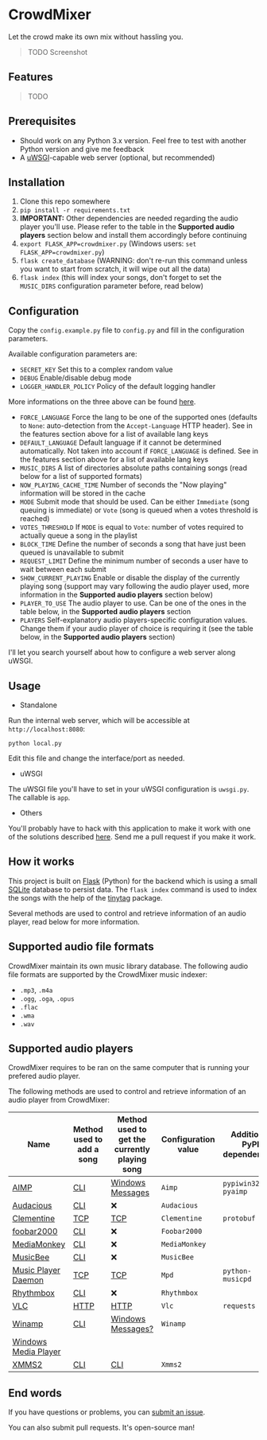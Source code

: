 # CrowdMixer

Let the crowd make its own mix without hassling you.

> TODO Screenshot

## Features

> TODO

## Prerequisites

  - Should work on any Python 3.x version. Feel free to test with another Python version and give me feedback
  - A [uWSGI](https://uwsgi-docs.readthedocs.io/en/latest/)-capable web server (optional, but recommended)

## Installation

  1. Clone this repo somewhere
  2. `pip install -r requirements.txt`
  3. **IMPORTANT:** Other dependencies are needed regarding the audio player you'll use. Please refer to the table in the **Supported audio players** section below and install them accordingly before continuing
  4. `export FLASK_APP=crowdmixer.py` (Windows users: `set FLASK_APP=crowdmixer.py`)
  5. `flask create_database` (WARNING: don't re-run this command unless you want to start from scratch, it will wipe out all the data)
  6. `flask index` (this will index your songs, don't forget to set the `MUSIC_DIRS` configuration parameter before, read below)

## Configuration

Copy the `config.example.py` file to `config.py` and fill in the configuration parameters.

Available configuration parameters are:

  - `SECRET_KEY` Set this to a complex random value
  - `DEBUG` Enable/disable debug mode
  - `LOGGER_HANDLER_POLICY` Policy of the default logging handler

More informations on the three above can be found [here](http://flask.pocoo.org/docs/0.12/config/#builtin-configuration-values).

  - `FORCE_LANGUAGE` Force the lang to be one of the supported ones (defaults to `None`: auto-detection from the `Accept-Language` HTTP header). See in the features section above for a list of available lang keys
  - `DEFAULT_LANGUAGE` Default language if it cannot be determined automatically. Not taken into account if `FORCE_LANGUAGE` is defined. See in the features section above for a list of available lang keys
  - `MUSIC_DIRS` A list of directories absolute paths containing songs (read below for a list of supported formats)
  - `NOW_PLAYING_CACHE_TIME` Number of seconds the "Now playing" information will be stored in the cache
  - `MODE` Submit mode that should be used. Can be either `Immediate` (song queuing is immediate) or `Vote` (song is queued when a votes threshold is reached)
  - `VOTES_THRESHOLD` If `MODE` is equal to `Vote`: number of votes required to actually queue a song in the playlist
  - `BLOCK_TIME` Define the number of seconds a song that have just been queued is unavailable to submit
  - `REQUEST_LIMIT` Define the minimum number of seconds a user have to wait between each submit
  - `SHOW_CURRENT_PLAYING` Enable or disable the display of the currently playing song (support may vary following the audio player used, more information in the **Supported audio players** section below)
  - `PLAYER_TO_USE` The audio player to use. Can be one of the ones in the table below, in the **Supported audio players** section
  - `PLAYERS` Self-explanatory audio players-specific configuration values. Change them if your audio player of choice is requiring it (see the table below, in the **Supported audio players** section)

I'll let you search yourself about how to configure a web server along uWSGI.

## Usage

  - Standalone

Run the internal web server, which will be accessible at `http://localhost:8080`:

```
python local.py
```

Edit this file and change the interface/port as needed.

  - uWSGI

The uWSGI file you'll have to set in your uWSGI configuration is `uwsgi.py`. The callable is `app`.

  - Others

You'll probably have to hack with this application to make it work with one of the solutions described
[here](http://flask.pocoo.org/docs/0.12/deploying/). Send me a pull request if you make it work.

## How it works

This project is built on [Flask](http://flask.pocoo.org/) (Python) for the backend which is using a small [SQLite](https://en.wikipedia.org/wiki/SQLite)
database to persist data. The `flask index` command is used to index the songs with the help of the [tinytag](https://github.com/devsnd/tinytag) package.

Several methods are used to control and retrieve information of an audio player, read below for more information.

## Supported audio file formats

CrowdMixer maintain its own music library database. The following audio file formats are supported by the CrowdMixer music
indexer:

  - `.mp3`, `.m4a`
  - `.ogg`, `.oga`, `.opus`
  - `.flac`
  - `.wma`
  - `.wav`

## Supported audio players

CrowdMixer requires to be ran on the same computer that is running your prefered audio player.

The following methods are used to control and retrieve information of an audio player from CrowdMixer:

| Name | Method used to add a song | Method used to get the currently playing song | Configuration value | Additional PyPI dependencies | Needs configuration |
|------|---------------------------|-----------------------------------------------|---------------------|------------------------------|---------------------|
| [AIMP](https://www.aimp.ru/) | [CLI](http://www.aimp.ru/index.php?do=download&cat=sdk) | [Windows Messages](http://www.aimp.ru/index.php?do=download&cat=sdk) | `Aimp` | `pypiwin32` `pyaimp` | ❌ |
| [Audacious](http://audacious-media-player.org/) | [CLI](https://www.mankier.com/1/audacious) | ❌ | `Audacious` |  | ❌ |
| [Clementine](https://www.clementine-player.org/) | [TCP](https://github.com/clementine-player/Android-Remote/wiki/Developer-Documentation) | [TCP](https://github.com/clementine-player/Android-Remote/wiki/Developer-Documentation) | `Clementine` | `protobuf` | ✔ |
| [foobar2000](http://www.foobar2000.org/) | [CLI](http://wiki.hydrogenaud.io/index.php?title=Foobar2000:Commandline_Guide) | ❌ | `Foobar2000` |  | ❌ |
| [MediaMonkey](http://www.mediamonkey.com/) | [CLI](http://www.mediamonkey.com/support/index.php?/Knowledgebase/Article/View/44/2/command-line-startup-options-for-mediamonkey) | ❌ | `MediaMonkey` |  | ❌ |
| [MusicBee](http://getmusicbee.com/) | [CLI](http://musicbee.wikia.com/wiki/Command_Line_Parameters) | ❌ | `MusicBee` |  | ❌ |
| [Music Player Daemon](https://www.musicpd.org/) | [TCP](https://www.musicpd.org/doc/protocol/) | [TCP](https://www.musicpd.org/doc/protocol/) | `Mpd` | `python-musicpd` | ✔ |
| [Rhythmbox](https://wiki.gnome.org/Apps/Rhythmbox) | [CLI](http://manpages.ubuntu.com/manpages/trusty/man1/rhythmbox-client.1.html) | ❌ | `Rhythmbox` |  | ❌ |
| [VLC](http://www.videolan.org/vlc/) | [HTTP](https://wiki.videolan.org/VLC_HTTP_requests/) | [HTTP](https://wiki.videolan.org/VLC_HTTP_requests/) | `Vlc` | `requests` | ✔ |
| [Winamp](http://www.winamp.com/) | [CLI](http://forums.winamp.com/showthread.php?threadid=180297) | [Windows Messages?](http://forums.winamp.com/showthread.php?threadid=180297) | `Winamp` |  | ❌ |
| [Windows Media Player](https://en.wikipedia.org/wiki/Windows_Media_Player) |  |  |  |  |  |
| [XMMS2](https://xmms2.org/) | [CLI](http://manpages.ubuntu.com/manpages/zesty/man1/xmms2.1.html) | [CLI](http://manpages.ubuntu.com/manpages/zesty/man1/xmms2.1.html) | `Xmms2` |  | ❌ |

## End words

If you have questions or problems, you can [submit an issue](https://github.com/EpocDotFr/crowdmixer/issues).

You can also submit pull requests. It's open-source man!
